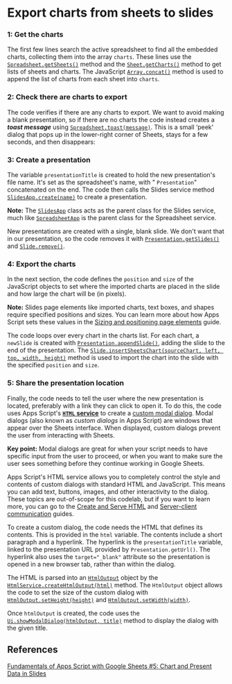 # Export charts from sheets to slides

### **1: Get the charts**

The first few lines search the active spreadsheet to find all the embedded charts, collecting them into the array `charts`. These lines use the [`Spreadsheet.getSheets()`](https://developers.google.com/apps-script/reference/spreadsheet/spreadsheet#getsheets) method and the [`Sheet.getCharts()`](https://developers.google.com/apps-script/reference/spreadsheet/sheet#getcharts) method to get lists of sheets and charts. The JavaScript [`Array.concat()`](https://www.w3schools.com/jsref/jsref_concat_array.asp) method is used to append the list of charts from each sheet into `charts`.

### **2: Check there are charts to export**

The code verifies if there are any charts to export. We want to avoid making a blank presentation, so if there are no charts the code instead creates a **_toast message_** using [`Spreadsheet.toast(message)`](https://developers.google.com/apps-script/reference/spreadsheet/spreadsheet#toastmsg). This is a small ‘peek' dialog that pops up in the lower-right corner of Sheets, stays for a few seconds, and then disappears:

### **3: Create a presentation**

The variable `presentationTitle` is created to hold the new presentation's file name. It's set as the spreadsheet's name, with " `Presentation`" concatenated on the end. The code then calls the Slides service method [`SlidesApp.create(name)`](https://developers.google.com/apps-script/reference/slides/slides-app#createname) to create a presentation.

**Note:** The [`SlidesApp`](https://developers.google.com/apps-script/reference/slides/slides-app) class acts as the parent class for the Slides service, much like [`SpreadsheetApp`](https://developers.google.com/apps-script/reference/spreadsheet/spreadsheet-app) is the parent class for the Spreadsheet service.

New presentations are created with a single, blank slide. We don't want that in our presentation, so the code removes it with [`Presentation.getSlides()`](https://developers.google.com/apps-script/reference/slides/presentation#getslides) and [`Slide.remove()`](https://developers.google.com/apps-script/reference/slides/slide#remove).

### **4: Export the charts**

In the next section, the code defines the `position` and `size` of the JavaScript objects to set where the imported charts are placed in the slide and how large the chart will be (in pixels).

**Note:** Slides page elements like imported charts, text boxes, and shapes require specified positions and sizes. You can learn more about how Apps Script sets these values in the [Sizing and positioning page elements](https://developers.google.com/apps-script/guides/slides/moving-elements) guide.

The code loops over every chart in the charts list. For each chart, a `newSlide` is created with [`Presentation.appendSlide()`](https://developers.google.com/apps-script/reference/slides/presentation#appendslide), adding the slide to the end of the presentation. The [`Slide.insertSheetsChart(sourceChart, left, top, width, height)`](https://developers.google.com/apps-script/reference/slides/slide#insertsheetschartsourcechart,-left,-top,-width,-height) method is used to import the chart into the slide with the specified `position` and `size`.

### **5: Share the presentation location**

Finally, the code needs to tell the user where the new presentation is located, preferably with a link they can click to open it. To do this, the code uses Apps Script's [**`HTML`** **service**](https://developers.google.com/apps-script/reference/html) to create a [custom modal dialog](https://developers.google.com/apps-script/guides/dialogs#custom_dialogs). Modal dialogs (also known as _custom dialogs_ in Apps Script) are windows that appear over the Sheets interface. When displayed, custom dialogs prevent the user from interacting with Sheets.

**Key point:** Modal dialogs are great for when your script needs to have specific input from the user to proceed, or when you want to make sure the user sees something before they continue working in Google Sheets.

Apps Script's HTML service allows you to completely control the style and contents of custom dialogs with standard HTML and JavaScript. This means you can add text, buttons, images, and other interactivity to the dialog. These topics are out-of-scope for this codelab, but if you want to learn more, you can go to the [Create and Serve HTML](https://developers.google.com/apps-script/guides/html) and [Server-client communication](https://developers.google.com/apps-script/guides/html/communication) guides.

To create a custom dialog, the code needs the HTML that defines its contents. This is provided in the `html` variable. The contents include a short paragraph and a hyperlink. The hyperlink is the `presentationTitle` variable, linked to the presentation URL provided by `Presentation.getUrl()`. The hyperlink also uses the `target="_blank"` attribute so the presentation is opened in a new browser tab, rather than within the dialog.

The HTML is parsed into an [`HtmlOutput`](https://developers.google.com/apps-script/reference/html/html-output) object by the [`HtmlService.createHtmlOutput(html)`](https://developers.google.com/apps-script/reference/html/html-service#createhtmloutputhtml) method. The `HtmlOutput` object allows the code to set the size of the custom dialog with [`HtmlOutput.setHeight(height)`](https://developers.google.com/apps-script/reference/html/html-output#setheightheight) and [`HtmlOutput.setWidth(width)`](https://developers.google.com/apps-script/reference/html/html-output#setwidthwidth).

Once `htmlOutput` is created, the code uses the [`Ui.showModalDialog(htmlOutput, title)`](https://developers.google.com/apps-script/reference/base/ui#showmodaldialoguserinterface,-title) method to display the dialog with the given title.

## References

[Fundamentals of Apps Script with Google Sheets #5: Chart and Present Data in Slides](https://developers.google.com/codelabs/apps-script-fundamentals-5#3)